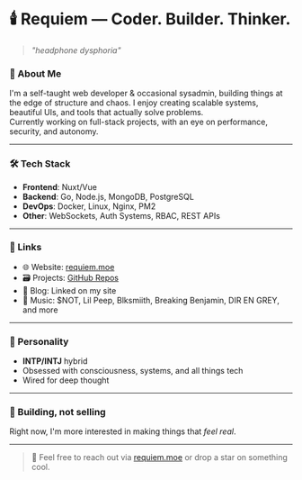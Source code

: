 # 🕯️ Requiem — Coder. Builder. Thinker.

> *"headphone dysphoria"*

### 🧠 About Me
I'm a self-taught web developer & occasional sysadmin, building things at the edge of structure and chaos. I enjoy creating scalable systems, beautiful UIs, and tools that actually solve problems.  
Currently working on full-stack projects, with an eye on performance, security, and autonomy.

---

### 🛠️ Tech Stack
- **Frontend**: Nuxt/Vue
- **Backend**: Go, Node.js, MongoDB, PostgreSQL
- **DevOps**: Docker, Linux, Nginx, PM2
- **Other**: WebSockets, Auth Systems, RBAC, REST APIs

---

### 🔗 Links
- 🌐 Website: [requiem.moe](https://requiem.moe)
- 🗃️ Projects: [GitHub Repos](https://github.com/sevensrequiem)
- 🧪 Blog: Linked on my site
- 🖤 Music: $NOT, Lil Peep, Blksmiith, Breaking Benjamin, DIR EN GREY, and more

---

### 🧩 Personality
- **INTP/INTJ** hybrid
- Obsessed with consciousness, systems, and all things tech
- Wired for deep thought

---

### 🧱 Building, not selling
Right now, I'm more interested in making things that *feel real*.  

---

> 💬 Feel free to reach out via [requiem.moe](https://requiem.moe) or drop a star on something cool.

